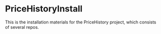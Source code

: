 PriceHistoryInstall
===================

This is the installation materials for the PriceHistory project, which consists of several repos.
